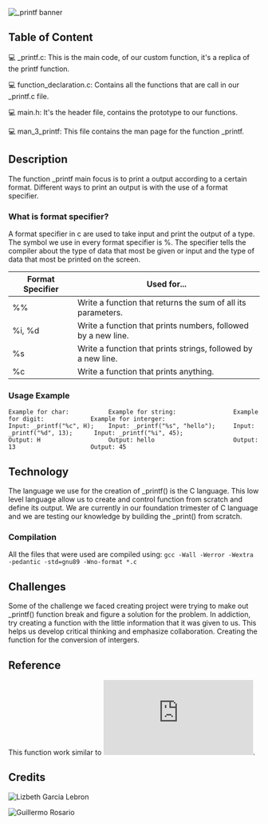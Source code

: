 ![_printf banner](https://user-images.githubusercontent.com/96942307/201234320-27b3afa1-900a-49ee-920d-7605688034c1.png)

## Table of Content
:computer: _printf.c: This is the main code, of our custom function, it's a replica of the printf function.

:computer: function_declaration.c: Contains all the functions that are call in our _printf.c file.

:computer: main.h: It's the header file, contains the prototype to our functions.

:computer: man_3_printf: This file contains the man page for the function _printf.

## Description

The function _printf main focus is to print a output according to a certain format. Different ways to print an output is with the use of a format specifier.

### What is format specifier?

A format specifier in c are used to take input and print the output of a type. The symbol we use in every format specifier is %. The specifier tells the compiler about the type of data that most be given or input and the type of data that most be printed on the screen.

| Format Specifier | Used for...                                                   |
|------------------|---------------------------------------------------------------|
| %%               | Write a function that returns the sum of all its parameters.  |
| %i, %d           | Write a function that prints numbers, followed by a new line. |
| %s               | Write a function that prints strings, followed by a new line. |
| %c               | Write a function that prints anything.                        |

### Usage Example
```
Example for char:           Example for string:                Example for digit:             Example for interger:
Input: _printf("%c", H);    Input: _printf("%s", "hello");     Input: _printf("%d", 13);      Input: _printf("%i", 45);
Output: H                   Output: hello                      Output: 13                     Output: 45
```

## Technology

The language we use for the creation of _printf() is the C language. This low level language allow us to create and control function from scratch and define its output. We are currently in our foundation trimester of C language and we are testing our knowledge by building the _print() from scratch.

### Compilation
All the files that were used are compiled using:
`gcc -Wall -Werror -Wextra -pedantic -std=gnu89 -Wno-format *.c`

## Challenges

Some of the challenge we faced creating project were trying to make out _printf() function break and figure a solution for the problem. In addiction, try creating a function with the little information that it was given to us. This helps us develop critical thinking and emphasize collaboration. Creating the function for the conversion of intergers.

## Reference
This function work similar to ![printf(3)](https://man7.org/linux/man-pages/man3/printf.3.html). 

## Credits
![Lizbeth Garcia Lebron](https://www.linkedin.com/in/lizbeth-garcia-53657a22a/)

![Guillermo Rosario](https://www.linkedin.com/in/guillermo-rosario-085195133/)
